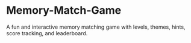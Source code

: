 # Memory-Match-Game
A fun and interactive memory matching game with levels, themes, hints, score tracking, and leaderboard.
